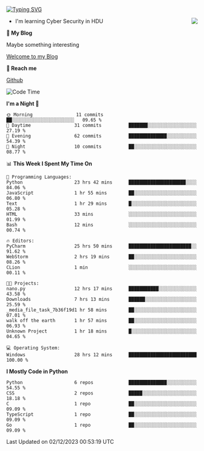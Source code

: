 [![Typing SVG](https://readme-typing-svg.herokuapp.com?font=Fira+Code&pause=1000&random=false&width=450&height=60&lines=Hello+%F0%9F%91%8B%F0%9F%8F%BB;I'm+JBNRZ)](https://git.io/typing-svg)

<a href="#">
  <img align="right" src="https://github-readme-stats.vercel.app/api?username=JBNRZ&show_icons=true&bg_color=15,f2f7fd,E0EAFC" />
</a>

- I'm learning Cyber Security in HDU

 **🌱 My Blog**

Maybe something interesting

[Welcome to my Blog](https://jbnrz.com.cn/)

 **💬 Reach me** 

[Github](https://github.com/JBNRZ)


<!--START_SECTION:waka-->
![Code Time](http://img.shields.io/badge/Code%20Time-143%20hrs%2054%20mins-blue)

**I'm a Night 🦉** 

```text
🌞 Morning                11 commits          ██░░░░░░░░░░░░░░░░░░░░░░░   09.65 % 
🌆 Daytime                31 commits          ███████░░░░░░░░░░░░░░░░░░   27.19 % 
🌃 Evening                62 commits          ██████████████░░░░░░░░░░░   54.39 % 
🌙 Night                  10 commits          ██░░░░░░░░░░░░░░░░░░░░░░░   08.77 % 
```


📊 **This Week I Spent My Time On** 

```text
💬 Programming Languages: 
Python                   23 hrs 42 mins      █████████████████████░░░░   84.06 % 
JavaScript               1 hr 55 mins        ██░░░░░░░░░░░░░░░░░░░░░░░   06.80 % 
Text                     1 hr 29 mins        █░░░░░░░░░░░░░░░░░░░░░░░░   05.28 % 
HTML                     33 mins             ░░░░░░░░░░░░░░░░░░░░░░░░░   01.99 % 
Bash                     12 mins             ░░░░░░░░░░░░░░░░░░░░░░░░░   00.74 % 

🔥 Editors: 
PyCharm                  25 hrs 50 mins      ███████████████████████░░   91.62 % 
WebStorm                 2 hrs 19 mins       ██░░░░░░░░░░░░░░░░░░░░░░░   08.26 % 
CLion                    1 min               ░░░░░░░░░░░░░░░░░░░░░░░░░   00.11 % 

🐱‍💻 Projects: 
nano.py                  12 hrs 17 mins      ███████████░░░░░░░░░░░░░░   43.58 % 
Downloads                7 hrs 13 mins       ██████░░░░░░░░░░░░░░░░░░░   25.59 % 
_media_file_task_7b36f19d1 hr 58 mins        ██░░░░░░░░░░░░░░░░░░░░░░░   07.01 % 
walk off the earth       1 hr 57 mins        ██░░░░░░░░░░░░░░░░░░░░░░░   06.93 % 
Unknown Project          1 hr 18 mins        █░░░░░░░░░░░░░░░░░░░░░░░░   04.65 % 

💻 Operating System: 
Windows                  28 hrs 12 mins      █████████████████████████   100.00 % 
```

**I Mostly Code in Python** 

```text
Python                   6 repos             ██████████████░░░░░░░░░░░   54.55 % 
CSS                      2 repos             █████░░░░░░░░░░░░░░░░░░░░   18.18 % 
C                        1 repo              ██░░░░░░░░░░░░░░░░░░░░░░░   09.09 % 
TypeScript               1 repo              ██░░░░░░░░░░░░░░░░░░░░░░░   09.09 % 
Go                       1 repo              ██░░░░░░░░░░░░░░░░░░░░░░░   09.09 % 
```




 Last Updated on 02/12/2023 00:53:19 UTC
<!--END_SECTION:waka-->

